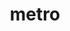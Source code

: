 ---
layout: smileys&emotion
title: metro
emoji: metro
permalink: 🚇.html
image: assets/img/3moji/metro.png
---